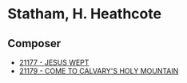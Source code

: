 # Statham, H. Heathcote

## Composer

- [21177 - JESUS WEPT](/hymns/21177.md)
- [21179 - COME TO CALVARY'S HOLY MOUNTAIN](/hymns/21179.md)

